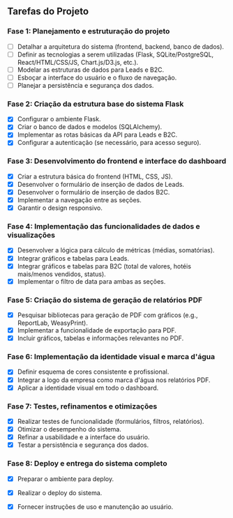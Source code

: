 ## Tarefas do Projeto

### Fase 1: Planejamento e estruturação do projeto
- [ ] Detalhar a arquitetura do sistema (frontend, backend, banco de dados).
- [ ] Definir as tecnologias a serem utilizadas (Flask, SQLite/PostgreSQL, React/HTML/CSS/JS, Chart.js/D3.js, etc.).
- [ ] Modelar as estruturas de dados para Leads e B2C.
- [ ] Esboçar a interface do usuário e o fluxo de navegação.
- [ ] Planejar a persistência e segurança dos dados.

### Fase 2: Criação da estrutura base do sistema Flask
- [x] Configurar o ambiente Flask.
- [x] Criar o banco de dados e modelos (SQLAlchemy).
- [x] Implementar as rotas básicas da API para Leads e B2C.
- [x] Configurar a autenticação (se necessário, para acesso seguro).

### Fase 3: Desenvolvimento do frontend e interface do dashboard
- [x] Criar a estrutura básica do frontend (HTML, CSS, JS).
- [x] Desenvolver o formulário de inserção de dados de Leads.
- [x] Desenvolver o formulário de inserção de dados B2C.
- [x] Implementar a navegação entre as seções.
- [x] Garantir o design responsivo.

### Fase 4: Implementação das funcionalidades de dados e visualizações
- [x] Desenvolver a lógica para cálculo de métricas (médias, somatórias).
- [x] Integrar gráficos e tabelas para Leads.
- [x] Integrar gráficos e tabelas para B2C (total de valores, hotéis mais/menos vendidos, status).
- [x] Implementar o filtro de data para ambas as seções.

### Fase 5: Criação do sistema de geração de relatórios PDF
- [x] Pesquisar bibliotecas para geração de PDF com gráficos (e.g., ReportLab, WeasyPrint).
- [x] Implementar a funcionalidade de exportação para PDF.
- [x] Incluir gráficos, tabelas e informações relevantes no PDF.

### Fase 6: Implementação da identidade visual e marca d'água
- [x] Definir esquema de cores consistente e profissional.
- [x] Integrar a logo da empresa como marca d'água nos relatórios PDF.
- [x] Aplicar a identidade visual em todo o dashboard.

### Fase 7: Testes, refinamentos e otimizações
- [x] Realizar testes de funcionalidade (formulários, filtros, relatórios).
- [x] Otimizar o desempenho do sistema.
- [x] Refinar a usabilidade e a interface do usuário.
- [x] Testar a persistência e segurança dos dados.

### Fase 8: Deploy e entrega do sistema completo
- [x] Preparar o ambiente para deploy.
- [x] Realizar o deploy do sistema.
- [x] Fornecer instruções de uso e manutenção ao usuário.


